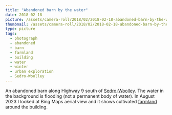 ```yaml
---
title: "Abandoned barn by the water"
date: 2018-02-18
picture: /assets/camera-roll/2018/02/2018-02-18-abandoned-barn-by-the-water/20180218_193350269_iOS.jpg
thumbnail: /assets/camera-roll/2018/02/2018-02-18-abandoned-barn-by-the-water/20180218_193350269_iOS-thumbnail.jpg
type: picture
tags:
  - photograph
  - abandoned
  - barn
  - farmland
  - building
  - water
  - winter
  - urban exploration
  - Sedro-Woolley
---
```

An abandoned barn along Highway 9 south of [Sedro-Woolley](/sedro-woolley/). The water in the background is flooding (not a permanent body of water). In August 2023 I looked at Bing Maps aerial view and it shows cultivated [farmland](/farmland/) around the building.
